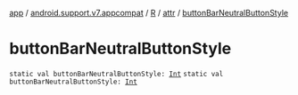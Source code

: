 [app](../../../index.md) / [android.support.v7.appcompat](../../index.md) / [R](../index.md) / [attr](index.md) / [buttonBarNeutralButtonStyle](./button-bar-neutral-button-style.md)

# buttonBarNeutralButtonStyle

`static val buttonBarNeutralButtonStyle: `[`Int`](https://kotlinlang.org/api/latest/jvm/stdlib/kotlin/-int/index.html)
`static val buttonBarNeutralButtonStyle: `[`Int`](https://kotlinlang.org/api/latest/jvm/stdlib/kotlin/-int/index.html)
